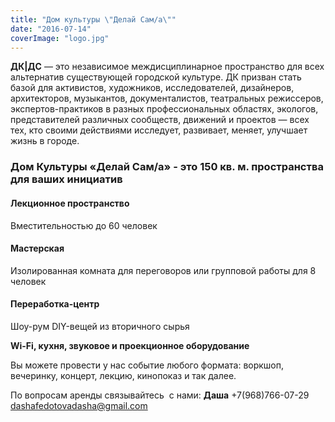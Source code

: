 ```yaml
---
title: "Дом культуры \"Делай Сам/а\""
date: "2016-07-14"
coverImage: "logo.jpg"
---
```


**ДК|ДС** — это независимое междисциплинарное пространство для всех альтернатив существующей городской культуре. ДК призван стать базой для активистов, художников, исследователей, дизайнеров, архитекторов, музыкантов, документалистов, театральных режиссеров, экспертов-практиков в разных профессиональных областях, экологов, представителей различных сообществ, движений и проектов — всех тех, кто своими действиями исследует, развивает, меняет, улучшает жизнь в городе.

### Дом Культуры «Делай Сам/а» - это 150 кв. м. пространства для ваших инициатив

#### Лекционное пространство

Вместительностью до 60 человек

#### Мастерская

Изолированная комната для переговоров или групповой работы для 8 человек

#### Переработка-центр

Шоу-рум DIY-вещей из вторичного сырья

**Wi-Fi, кухня, звуковое и проекционное оборудование**

Вы можете провести у нас событие любого формата: воркшоп, вечеринку, концерт, лекцию, кинопоказ и так далее.

По вопросам аренды связывайтесь  с нами: **Даша** +7(968)766-07-29 [dashafedotovadasha@gmail.com](mailto:dashafedotovadasha@gmail.com)
